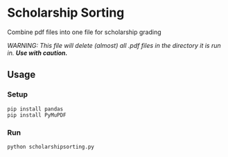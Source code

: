 # Scholarship Sorting

Combine pdf files into one file for scholarship grading

*WARNING: This file will delete (almost) all .pdf files in the directory it is run in. **Use with caution.***

## Usage 

### Setup
```
pip install pandas
pip install PyMuPDF
```

### Run
```
python scholarshipsorting.py
```